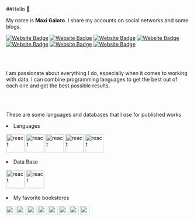 
##Hello :wave:

My name is <b>Maxi Galoto</b>. I share my accounts on social networks and some blogs.

<p dir="auto"> <a href="https://www.instagram.com/maxigaloto"><img src = 'https://img.shields.io/badge/-Instagram-pink'alt="Website Badge" style="max-width: 75%;"></a> <a href="https://www.instagram.com/ryeconomia"><img src = 'https://img.shields.io/badge/-Instagram%20Data-pink'alt="Website Badge" style="max-width: 75%;"></a>  <a href="https://www.facebook.com/maxi.galoto"><img src = 'https://img.shields.io/badge/%20%20-Facebook-blue'alt="Website Badge" style="max-width: 75%;"></a> <a href="https://maxi-galo.netlify.app/"><img src = 'https://img.shields.io/badge/%20%20-Netlify-%2322f5a8'alt="Website Badge" style="max-width: 75%;"></a> <a href="https://rpubs.com/MGaloto"><img src = 'https://img.shields.io/badge/%20%20-Rpubs-orange'alt="Website Badge" style="max-width: 75%;"></a></a> <a href="https://mgaloto.pythonanywhere.com/"><img src = 'https://img.shields.io/badge/%20%20-Pythonanywhere-blueviolet'alt="Website Badge" style="max-width: 75%;"></a> <a href="https://www.alphacast.io/p/MaxiGaloto"><img src = 'https://img.shields.io/badge/%20%20-Alphacast-%23c871e3'alt="Website Badge" style="max-width: 75%;"></a></p>





 
 <br>
 </br>
 

I am passionate about everything I do, especially when it comes to working with data. I can combine programming languages ​​to get the best out of each one and get the best possible results.

 
 <br>
 </br>

These are some languages and databases that I use for published works
  


 <li>Languages
 <p dir="auto"><img src="https://upload.wikimedia.org/wikipedia/commons/thumb/c/c3/Python-logo-notext.svg/200px-Python-logo-notext.svg.png" alt="react" width="50" height="50" /> <img src="https://play-lh.googleusercontent.com/KsOUmV4vYtmjqWIsx46IzCavSdKFi3NCqfjfDv2TsQClLa1TQgQFfLT8dMdhBEzp3Qs" alt="react" width="50" height="50" /> <img src="https://upload.wikimedia.org/wikipedia/commons/thumb/6/61/HTML5_logo_and_wordmark.svg/512px-HTML5_logo_and_wordmark.svg.png" alt="react" width="50" height="50" /> <img src="https://upload.wikimedia.org/wikipedia/commons/thumb/d/d4/Javascript-shield.svg/1200px-Javascript-shield.svg.png" alt="react" width="50" height="50" /> <img src="https://upload.wikimedia.org/wikipedia/commons/thumb/d/d5/CSS3_logo_and_wordmark.svg/1200px-CSS3_logo_and_wordmark.svg.png" alt="react" width="50" height="50" />  </p></li>




 <li>Data Base
  <p dir="auto"><img src="https://1000marcas.net/wp-content/uploads/2020/11/MySQL-logo.png" alt="react" width="50" height="50" /> <img src="https://1000marcas.net/wp-content/uploads/2021/06/MongoDB-Logo.png" alt="react" width="50" height="50" />  </p> </li>


<li>My favorite bookstores
<p align="left">
<img src="https://upload.wikimedia.org/wikipedia/commons/d/d5/Selenium_Logo.png" alt="react" width="25" height="25" />
<img src="https://tidyverse.tidyverse.org/logo.png" alt="react" width="25" height="25" />
<img src="https://jkunst.com/highcharter/logo.png" alt="react" width="25" height="25" />
<img src="https://www.anabellelaurent.com/slides/datawrangling_tallerr_ecuador/images/dplyr.png" alt="react" width="25" height="25" />
<img src="https://dtyoc.files.wordpress.com/2015/11/plotly-logo.png" alt="react" width="25" height="25" />
<img src="https://pkgs.rstudio.com/flexdashboard/reference/figures/logo.png" alt="react" width="25" height="25" />
<img src="https://comunidadbioinfo.github.io/cdsb2021_workflows/img/shiny_1.png" alt="react" width="25" height="25" />
<img src="https://www.vhv.rs/dpng/d/208-2081416_django-development-png-transparent-django-logo-png-download.png" alt="react" width="25" height="25" />
</p> </li>





<!--
**MGaloto/MGaloto** is a ✨ _special_ ✨ repository because its `README.md` (this file) appears on your GitHub profile.

Here are some ideas to get you started:

- 🔭 I’m currently working on ...
- 🌱 I’m currently learning ...
- 👯 I’m looking to collaborate on ...
- 🤔 I’m looking for help with ...
- 💬 Ask me about ...
- 📫 How to reach me: ...
- 😄 Pronouns: ...
- ⚡ Fun fact: ...
https://github.com/alexandresanlim/Badges4-README.md-Profile#-languages-
--
